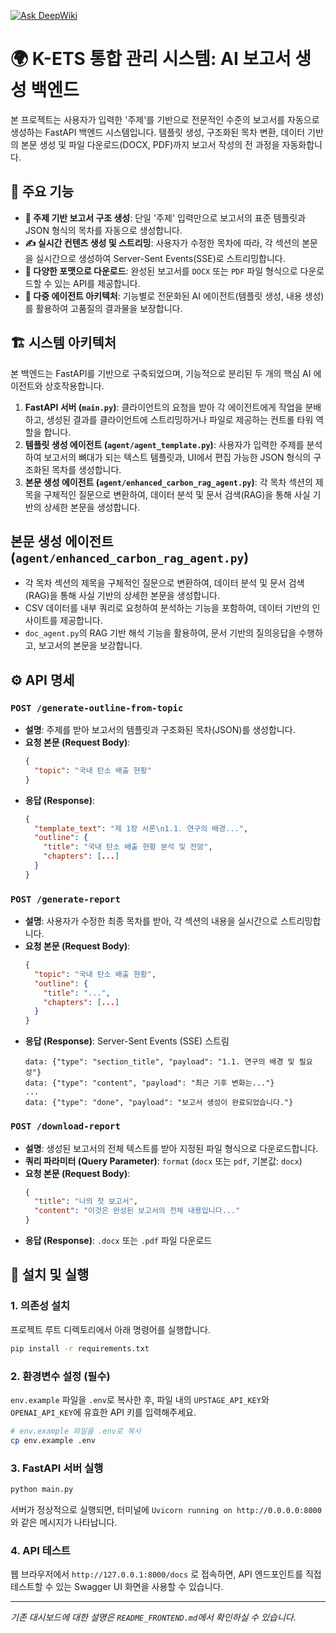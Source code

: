 [![Ask DeepWiki](https://deepwiki.com/badge.svg)](https://deepwiki.com/Quietseong/K-ETS_Dashboard)
# 🌍 K-ETS 통합 관리 시스템: AI 보고서 생성 백엔드

본 프로젝트는 사용자가 입력한 '주제'를 기반으로 전문적인 수준의 보고서를 자동으로 생성하는 FastAPI 백엔드 시스템입니다. 템플릿 생성, 구조화된 목차 변환, 데이터 기반의 본문 생성 및 파일 다운로드(DOCX, PDF)까지 보고서 작성의 전 과정을 자동화합니다.

## 🎯 주요 기능

-   **📝 주제 기반 보고서 구조 생성**: 단일 '주제' 입력만으로 보고서의 표준 템플릿과 JSON 형식의 목차를 자동으로 생성합니다.
-   **✍️ 실시간 컨텐츠 생성 및 스트리밍**: 사용자가 수정한 목차에 따라, 각 섹션의 본문을 실시간으로 생성하여 Server-Sent Events(SSE)로 스트리밍합니다.
-   **💾 다양한 포맷으로 다운로드**: 완성된 보고서를 `DOCX` 또는 `PDF` 파일 형식으로 다운로드할 수 있는 API를 제공합니다.
-   **🧠 다중 에이전트 아키텍처**: 기능별로 전문화된 AI 에이전트(템플릿 생성, 내용 생성)를 활용하여 고품질의 결과물을 보장합니다.

## 🏗️ 시스템 아키텍처

본 백엔드는 FastAPI를 기반으로 구축되었으며, 기능적으로 분리된 두 개의 핵심 AI 에이전트와 상호작용합니다.

1.  **FastAPI 서버 (`main.py`)**: 클라이언트의 요청을 받아 각 에이전트에게 작업을 분배하고, 생성된 결과를 클라이언트에 스트리밍하거나 파일로 제공하는 컨트롤 타워 역할을 합니다.
2.  **템플릿 생성 에이전트 (`agent/agent_template.py`)**: 사용자가 입력한 주제를 분석하여 보고서의 뼈대가 되는 텍스트 템플릿과, UI에서 편집 가능한 JSON 형식의 구조화된 목차를 생성합니다.
3.  **본문 생성 에이전트 (`agent/enhanced_carbon_rag_agent.py`)**: 각 목차 섹션의 제목을 구체적인 질문으로 변환하여, 데이터 분석 및 문서 검색(RAG)을 통해 사실 기반의 상세한 본문을 생성합니다.

## 본문 생성 에이전트 (`agent/enhanced_carbon_rag_agent.py`)

- 각 목차 섹션의 제목을 구체적인 질문으로 변환하여, 데이터 분석 및 문서 검색(RAG)을 통해 사실 기반의 상세한 본문을 생성합니다.
- CSV 데이터를 내부 쿼리로 요청하여 분석하는 기능을 포함하여, 데이터 기반의 인사이트를 제공합니다.
- `doc_agent.py`의 RAG 기반 해석 기능을 활용하여, 문서 기반의 질의응답을 수행하고, 보고서의 본문을 보강합니다.

## ⚙️ API 명세

### `POST /generate-outline-from-topic`

-   **설명**: 주제를 받아 보고서의 템플릿과 구조화된 목차(JSON)를 생성합니다.
-   **요청 본문 (Request Body)**:
    ```json
    {
      "topic": "국내 탄소 배출 현황"
    }
    ```
-   **응답 (Response)**:
    ```json
    {
      "template_text": "제 1장 서론\n1.1. 연구의 배경...",
      "outline": {
        "title": "국내 탄소 배출 현황 분석 및 전망",
        "chapters": [...]
      }
    }
    ```

### `POST /generate-report`

-   **설명**: 사용자가 수정한 최종 목차를 받아, 각 섹션의 내용을 실시간으로 스트리밍합니다.
-   **요청 본문 (Request Body)**:
    ```json
    {
      "topic": "국내 탄소 배출 현황",
      "outline": {
        "title": "...",
        "chapters": [...]
      }
    }
    ```
-   **응답 (Response)**: Server-Sent Events (SSE) 스트림
    ```
    data: {"type": "section_title", "payload": "1.1. 연구의 배경 및 필요성"}
    data: {"type": "content", "payload": "최근 기후 변화는..."}
    ...
    data: {"type": "done", "payload": "보고서 생성이 완료되었습니다."}
    ```

### `POST /download-report`

-   **설명**: 생성된 보고서의 전체 텍스트를 받아 지정된 파일 형식으로 다운로드합니다.
-   **쿼리 파라미터 (Query Parameter)**: `format` (`docx` 또는 `pdf`, 기본값: `docx`)
-   **요청 본문 (Request Body)**:
    ```json
    {
      "title": "나의 첫 보고서",
      "content": "이것은 완성된 보고서의 전체 내용입니다..."
    }
    ```
-   **응답 (Response)**: `.docx` 또는 `.pdf` 파일 다운로드

## 🚀 설치 및 실행

### 1. 의존성 설치

프로젝트 루트 디렉토리에서 아래 명령어를 실행합니다.

```bash
pip install -r requirements.txt
```

### 2. 환경변수 설정 (필수)

`env.example` 파일을 `.env`로 복사한 후, 파일 내의 `UPSTAGE_API_KEY`와 `OPENAI_API_KEY`에 유효한 API 키를 입력해주세요.

```bash
# env.example 파일을 .env로 복사
cp env.example .env
```

### 3. FastAPI 서버 실행

```bash
python main.py
```

서버가 정상적으로 실행되면, 터미널에 `Uvicorn running on http://0.0.0.0:8000` 와 같은 메시지가 나타납니다.

### 4. API 테스트

웹 브라우저에서 `http://127.0.0.1:8000/docs` 로 접속하면, API 엔드포인트를 직접 테스트할 수 있는 Swagger UI 화면을 사용할 수 있습니다.

---
*기존 대시보드에 대한 설명은 `README_FRONTEND.md`에서 확인하실 수 있습니다.*
